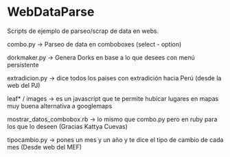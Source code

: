 WebDataParse
============

Scripts de ejemplo de parseo/scrap de data en webs.

combo.py -> Parseo de data en comboboxes (select - option)

dorkmaker.py -> Genera Dorks en base a lo que desees con menú persistente

extradicion.py -> dice todos los paises con extradición hacia Perú (desde la web del PJ)

leaf* / images -> es un javascript que te permite hubicar lugares en mapas muy buena alternativa a googlemaps

mostrar_datos_combobox.rb -> lo mismo que combo.py pero en ruby para los que lo deseen (Gracias Kattya Cuevas)

tipocambio.py -> pones un mes y un año y te dice el tipo de cambio de cada mes (Desde web del MEF)
